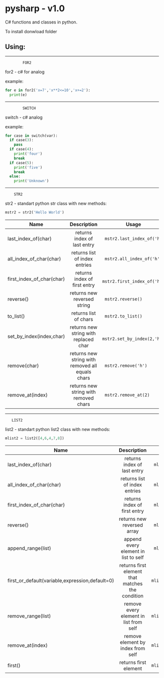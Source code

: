 # pysharp - v1.0
C# functions and classes in python.

To install donwload folder




Using:
---------------------------------
----------------------------------
            
            FOR2
for2 - c# for analog

example:
```python
for e in for2('x=7','x**2<=10','x+=2'):
  print(e)
```
--------------------------------
            
            SWITCH
switch - c# analog

example:
```python
for case in switch(var):
  if case(3):
    pass
  if case(4):
    print('four')
    break
  if case(5):
    print('five')
    break
  else:
    print('Unknown')
 ```
 -----------------
        
        STR2
str2 - standart python str class with new methods:
```python 
mstr2 = str2('Hello World')
```
|Name     |Description|Usage|
--------------|:----------:|--------------|
|last_index_of(char)|returns index of last entry|``` mstr2.last_index_of('h')```|
|all_index_of_char(char)|returns list of index entries|``` mstr2.all_index_of('h')```|
|first_index_of_char(char)|returns index of first entry|``` mstr2.first_index_of('h')```|
|reverse()|returns new reversed string|``` mstr2.reverse()```|
|to_list()|returns list of chars|``` mstr2.to_list()```|
|set_by_index(index,char)|returns new string with replaced char|``` mstr2.set_by_index(2,'h')```|
|remove(char)|returns new string with removed all equals chars|``` mstr2.remove('h')```|
|remove_at(index)|returns new string with removed chars|``` mstr2.remove_at(2)```|
------------------------------------

       LIST2
list2 - standart python list2 class with new methods:
```python 
mlist2 = list2([4,6,4,7,8])
```
|Name   |Description|Usage|
|---------|:--------:|------|
|last_index_of(char)|returns index of last entry|``` mlist2.last_index_of('h')```|
|all_index_of_char(char)|returns list of index entries|``` mlist2.all_index_of('h')```|
|first_index_of_char(char)|returns index of first entry|``` mlist2.first_index_of('h')```|
|reverse()|returns new reversed array|``` mlist2.reverse()```|
|append_range(list)|append every element in list to self|``` mlist2.append_range([2,3,4])```|
|first_or_default(variable,expression,default=0)|returns first element that matches the condition|```mlist2.first_or_default('z','z+3>4',default=0)```|
|remove_range(list)|remove every element in list from self|```mlist2.remove_range([4,7,4])```|
|remove_at(index)|remove element by index from self|```mlist2.remove_at(2)```|
|first()|returns first element|```mlist2.first()```|
